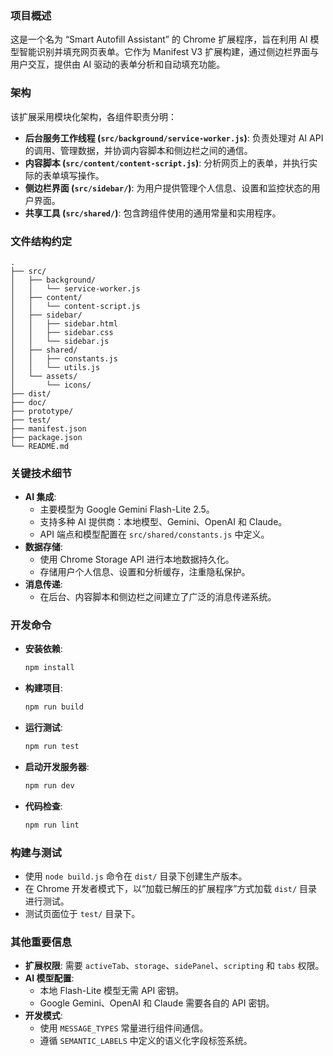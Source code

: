 ### 项目概述
这是一个名为 “Smart Autofill Assistant” 的 Chrome 扩展程序，旨在利用 AI 模型智能识别并填充网页表单。它作为 Manifest V3 扩展构建，通过侧边栏界面与用户交互，提供由 AI 驱动的表单分析和自动填充功能。

### 架构
该扩展采用模块化架构，各组件职责分明：
- **后台服务工作线程 (`src/background/service-worker.js`)**: 负责处理对 AI API 的调用、管理数据，并协调内容脚本和侧边栏之间的通信。
- **内容脚本 (`src/content/content-script.js`)**: 分析网页上的表单，并执行实际的表单填写操作。
- **侧边栏界面 (`src/sidebar/`)**: 为用户提供管理个人信息、设置和监控状态的用户界面。
- **共享工具 (`src/shared/`)**: 包含跨组件使用的通用常量和实用程序。

### 文件结构约定
```
.
├── src/
│   ├── background/
│   │   └── service-worker.js
│   ├── content/
│   │   └── content-script.js
│   ├── sidebar/
│   │   ├── sidebar.html
│   │   ├── sidebar.css
│   │   └── sidebar.js
│   ├── shared/
│   │   ├── constants.js
│   │   └── utils.js
│   └── assets/
│       └── icons/
├── dist/
├── doc/
├── prototype/
├── test/
├── manifest.json
├── package.json
└── README.md
```

### 关键技术细节
- **AI 集成**:
  - 主要模型为 Google Gemini Flash-Lite 2.5。
  - 支持多种 AI 提供商：本地模型、Gemini、OpenAI 和 Claude。
  - API 端点和模型配置在 `src/shared/constants.js` 中定义。
- **数据存储**:
  - 使用 Chrome Storage API 进行本地数据持久化。
  - 存储用户个人信息、设置和分析缓存，注重隐私保护。
- **消息传递**:
  - 在后台、内容脚本和侧边栏之间建立了广泛的消息传递系统。

### 开发命令
- **安装依赖**:
  ```bash
  npm install
  ```
- **构建项目**:
  ```bash
  npm run build
  ```
- **运行测试**:
  ```bash
  npm run test
  ```
- **启动开发服务器**:
  ```bash
  npm run dev
  ```
- **代码检查**:
  ```bash
  npm run lint
  ```

### 构建与测试
- 使用 `node build.js` 命令在 `dist/` 目录下创建生产版本。
- 在 Chrome 开发者模式下，以“加载已解压的扩展程序”方式加载 `dist/` 目录进行测试。
- 测试页面位于 `test/` 目录下。

### 其他重要信息
- **扩展权限**: 需要 `activeTab`、`storage`、`sidePanel`、`scripting` 和 `tabs` 权限。
- **AI 模型配置**:
  - 本地 Flash-Lite 模型无需 API 密钥。
  - Google Gemini、OpenAI 和 Claude 需要各自的 API 密钥。
- **开发模式**:
  - 使用 `MESSAGE_TYPES` 常量进行组件间通信。
  - 遵循 `SEMANTIC_LABELS` 中定义的语义化字段标签系统。
